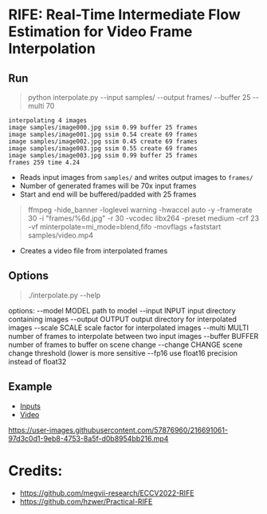 # RIFE: Real-Time Intermediate Flow Estimation for Video Frame Interpolation

## Run

> python interpolate.py --input samples/ --output frames/ --buffer 25 --multi 70

    interpolating 4 images
    image samples/image000.jpg ssim 0.99 buffer 25 frames
    image samples/image001.jpg ssim 0.54 create 69 frames
    image samples/image002.jpg ssim 0.45 create 69 frames
    image samples/image003.jpg ssim 0.55 create 69 frames
    image samples/image003.jpg ssim 0.99 buffer 25 frames
    frames 259 time 4.24

- Reads input images from `samples/` and writes output images to `frames/`  
- Number of generated frames will be 70x input frames
- Start and end will be buffered/padded with 25 frames

> ffmpeg -hide_banner -loglevel warning -hwaccel auto -y -framerate 30 -i "frames/%6d.jpg" -r 30 -vcodec libx264 -preset medium -crf 23 -vf minterpolate=mi_mode=blend,fifo -movflags +faststart samples/video.mp4

- Creates a video file from interpolated frames

## Options

> ./interpolate.py --help

options:
  --model MODEL    path to model
  --input INPUT    input directory containing images
  --output OUTPUT  output directory for interpolated images
  --scale SCALE    scale factor for interpolated images
  --multi MULTI    number of frames to interpolate between two input images
  --buffer BUFFER  number of frames to buffer on scene change
  --change CHANGE  scene change threshold (lower is more sensitive
  --fp16           use float16 precision instead of float32

## Example

- [Inputs](./samples/)
- [Video](./samples/video.mp4)

https://user-images.githubusercontent.com/57876960/216691061-97d3c0d1-9eb8-4753-8a5f-d0b8954bb216.mp4

# Credits:

- <https://github.com/megvii-research/ECCV2022-RIFE>
- <https://github.com/hzwer/Practical-RIFE>

